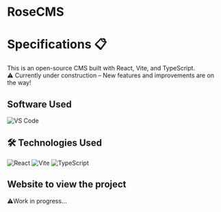 <h1>RoseCMS</h1>

# Specifications 📋
This is an open-source CMS built with React, Vite, and TypeScript.
<br>
⚠️ Currently under construction – New features and improvements are on the way!

## Software Used
![VS Code](https://img.shields.io/badge/VS_Code-007ACC?style=for-the-badge&logo=visual%20studio%20code&logoColor=white)

## 🛠️ Technologies Used
![React](https://img.shields.io/badge/React-61DAFB?style=for-the-badge&logo=react&logoColor=black)
![Vite](https://img.shields.io/badge/Vite-646CFF?style=for-the-badge&logo=vite&logoColor=white)
![TypeScript](https://img.shields.io/badge/TypeScript-3178C6?style=for-the-badge&logo=typescript&logoColor=white)

## Website to view the project
⚠️Work in progress...
